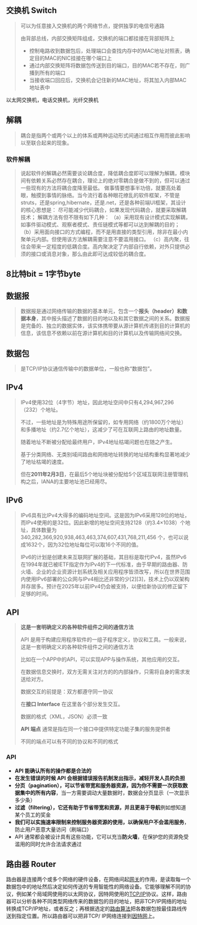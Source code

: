 ## 交换机 Switch

>   可以为任意接入交换机的两个网络节点，提供独享的电信号通路
>
>   由背部总线，内部交换矩阵组成，交换机的端口都挂接在背部矩阵上
>
>   -   控制电路收到数据包后，处理端口会查找内存中的MAC地址对照表，确定目的MAC的NIC挂接在哪个端口上
>   -   通过内部交换矩阵将数据包传送到目的端口，目的MAC若不存在，则广播到所有的端口
>   -   当接收端口回应后，交换机会记住新的MAC地址，将其加入内部MAC地址表中

以太网交换机，电话交换机，光纤交换机

## 解耦

>   耦合是指两个或两个以上的体系或两种运动形式间通过相互作用而彼此影响以至联合起来的现象。 

### 软件解耦

>   说起软件的解耦必然需要谈论耦合度，降低耦合度即可以理解为解耦，模块间有依赖关系必然存在耦合，理论上的绝对零耦合是做不到的，但可以通过一些现有的方法将耦合度降至最低。
>   做事情要想事半功倍，就要高处着眼，触摸到事情的脉络。当今流行着各种眼花缭乱的软件框架，不管是struts，还是spring,hibernate，还是.net，还是各种前端UI框架，其设计的核心思想是：
>   尽可能减少代码耦合，如果发现代码耦合，就要采取解耦技术；
>   解耦方法有但不限有如下几种：
>   （a）采用现有设计模式实现解耦，如事件驱动模式、观察者模式、责任链模式等都可以达到解耦的目的；
>   （b）采用面向接口的方式编程，而不是用直接的类型引用，除非在最小内聚单元内部。但使用该方法解耦需要注意不要滥用接口。
>   （c）高内聚，往往会带来一定程度的低耦合度。高内聚决定了内部自行依赖，对外只提供必须的接口或消息对象，那么由此即可达成较低的耦合度。

## 8比特bit = 1字节byte

## 数据报

>   数据报是通过网络传输的数据的基本单元，包含一个**报头（header）和数据本身**，其中报头描述了数据的目的地以及和其它数据之间的关系。数据报是完备的、独立的数据实体，该实体携带要从源计算机传递到目的计算机的信息，该信息不依赖以前在源计算机和目的计算机以及传输网络间交换。

## 数据包

>   是TCP/IP协议通信传输中的数据单位，一般也称“数据包”。

## IPv4

>   IPv4使用32位（4字节）地址，因此地址空间中只有4,294,967,296（232）个地址。
>
>   不过，一些地址是为特殊用途所保留的，如专用网络（约1800万个地址）和多播地址（约2.7亿个地址），这减少了可在互联网上路由的地址数量。
>
>   随着地址不断被分配给最终用户，IPv4地址枯竭问题也在随之产生。
>
>   基于分类网络、无类别域间路由和网络地址转换的地址结构重构显著地减少了地址枯竭的速度。
>
>   但在**2011年2月3日**，在最后5个地址块被分配给5个区域互联网注册管理机构之后，IANA的主要地址池已经用尽。 

## IPv6

>   IPv6具有比IPv4大得多的编码地址空间。这是因为IPv6采用128位的地址，而IPv4使用的是32位。因此新增的地址空间支持2128（约3.4×1038）个地址，具体数量为340,282,366,920,938,463,463,374,607,431,768,211,456 个，也可以说成1632个，因为32位地址每位可以取16个不同的值。
>
>   IPv6的计划是创建未来互联网扩展的基础，其目标是取代IPv4，虽然IPv6在1994年就已被IETF指定作为IPv4的下一代标准，由于早期的路由器、防火墙、企业的企业资源计划系统及相关应用程序皆须改写，所以在世界范围内使用IPv6部署的公众网与IPv4相比还非常的少[2][3]，技术上仍以双架构并存居多。预计在2025年以前IPv4仍会被支持，以便给新协议的修正留下足够的时间。

## API

>   **这是一套明确定义的各种软件组件之间的通信方法**
>
>   API 是用于构建应用程序软件的一组子程序定义，协议和工具。一般来说，这是一套明确定义的各种软件组件之间的通信方法
>
>   比如在一个APP中的API，可以实现APP与操作系统，其他应用的交互。
>
>   在数据信息交换时，双方无需关注对方的的内部操作，只需将自身的需求发送给对方。
>
>   数据交互的前提是：双方都遵守同一协议
>
>   在**接口 Interface** 在这里各个部分发生交互。
>
>   数据的格式（XML，JSON）必须一致
>
>   **API 端点** 通常是指在同一个接口中提供特定功能子集的服务提供者
>
>   不同的端点可以有不同的协议和不同的格式

### API

-   **API 能确认所有的操作都是合法的**
-   **在发生错误的时候 API 会根据错误报告机制发出指示，减轻开发人员的负担**
-   **分页（pagination），可以节省带宽和服务器资源，因为你不需要一次获取数据集中的所有内容**，当一方需要调动大量数据时，数据会分页显示（一次显示多少条）
-   **过滤（filtering），它还有助于节省带宽和资源，并且更易于导航**例如想知道某个员工的奖金
-   **我们可以实施速率限制来控制服务器资源的使用，以确保用户不会滥用服务**，防止用户恶意大量访问（刷端口）
-   API 通常都会被设计具有这些功能，它可以充当**防火墙**，在保护您的资源免受滥用的同时允许合法请求通过



## 路由器 Router

路由器是连接两个或多个网络的硬件设备，在网络间起[网关](https://baike.baidu.com/item/网关/98992)的作用，是读取每一个数据包中的地址然后决定如何传送的专用智能性的网络设备。它能够理解不同的协议，例如某个局域网使用的以太网协议，因特网使用的[TCP/IP](https://baike.baidu.com/item/TCP%2FIP/214077)协议。这样，路由器可以分析各种不同类型网络传来的数据包的目的地址，把非TCP/IP网络的地址转换成TCP/IP地址，或者反之；再根据选定的[路由算法](https://baike.baidu.com/item/路由算法/2709757)把各数据包按最佳路线传送到指定位置。所以路由器可以把非TCP/ IP网络连接到[因特网](https://baike.baidu.com/item/因特网/114119)上。